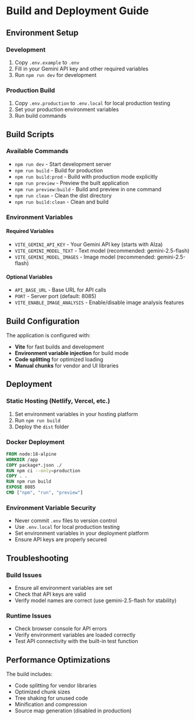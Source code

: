 # Build and Deployment Guide

## Environment Setup

### Development
1. Copy `.env.example` to `.env`
2. Fill in your Gemini API key and other required variables
3. Run `npm run dev` for development

### Production Build
1. Copy `.env.production` to `.env.local` for local production testing
2. Set your production environment variables
3. Run build commands

## Build Scripts

### Available Commands
- `npm run dev` - Start development server
- `npm run build` - Build for production
- `npm run build:prod` - Build with production mode explicitly
- `npm run preview` - Preview the built application
- `npm run preview:build` - Build and preview in one command
- `npm run clean` - Clean the dist directory
- `npm run build:clean` - Clean and build

### Environment Variables

#### Required Variables
- `VITE_GEMINI_API_KEY` - Your Gemini API key (starts with AIza)
- `VITE_GEMINI_MODEL_TEXT` - Text model (recommended: gemini-2.5-flash)
- `VITE_GEMINI_MODEL_IMAGES` - Image model (recommended: gemini-2.5-flash)

#### Optional Variables
- `API_BASE_URL` - Base URL for API calls
- `PORT` - Server port (default: 8085)
- `VITE_ENABLE_IMAGE_ANALYSIS` - Enable/disable image analysis features

## Build Configuration

The application is configured with:
- **Vite** for fast builds and development
- **Environment variable injection** for build mode
- **Code splitting** for optimized loading
- **Manual chunks** for vendor and UI libraries

## Deployment

### Static Hosting (Netlify, Vercel, etc.)
1. Set environment variables in your hosting platform
2. Run `npm run build`
3. Deploy the `dist` folder

### Docker Deployment
```dockerfile
FROM node:18-alpine
WORKDIR /app
COPY package*.json ./
RUN npm ci --only=production
COPY . .
RUN npm run build
EXPOSE 8085
CMD ["npm", "run", "preview"]
```

### Environment Variable Security
- Never commit `.env` files to version control
- Use `.env.local` for local production testing
- Set environment variables in your deployment platform
- Ensure API keys are properly secured

## Troubleshooting

### Build Issues
- Ensure all environment variables are set
- Check that API keys are valid
- Verify model names are correct (use gemini-2.5-flash for stability)

### Runtime Issues
- Check browser console for API errors
- Verify environment variables are loaded correctly
- Test API connectivity with the built-in test function

## Performance Optimizations

The build includes:
- Code splitting for vendor libraries
- Optimized chunk sizes
- Tree shaking for unused code
- Minification and compression
- Source map generation (disabled in production)